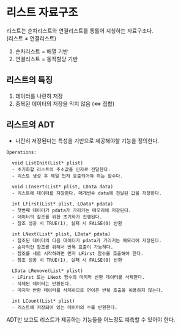 # 리스트 자료구조

리스트는 순차리스트와 연결리스트를 통틀어 지칭하는 자료구조다.   
(리스트 ≠ 연결리스트)

1. 순차리스트 = 배열 기반
2. 연결리스트 = 동적할당 기반

## 리스트의 특징
1. 데이터를 나란히 저장
2. 중복된 데이터의 저장을 막지 않음 (⇔ 집합)


## 리스트의 ADT
* 나란히 저장된다는 특성을 기반으로 제공해야할 기능을 정의한다.
```
Operations:

  void ListInit(List* plist)
  - 초기화할 리스트의 주소값을 인자로 전달한다.
  - 리스트 생성 후 제일 먼저 호출되어야 하는 함수다.
  
  void LInsert(List* plist, LData data)
  - 리스트에 데이터를 저장한다. 매개변수 data에 전달된 값을 저장한다.
  
  int LFirst(List* plist, LData* pdata)
  - 첫번째 데이터가 pdata가 가리키는 메모리에 저장된다.
  - 데이터의 참조를 위한 초기화가 진행된다.
  - 참조 성공 시 TRUE(1), 실패 시 FALSE(0) 반환
  
  int LNext(List* plist, LData* pdata)
  - 참조된 데이터의 다음 데이터가 pdata가 가리키는 메모리에 저장된다.
  - 순차적인 참조를 위해서 반복 호출이 가능하다.
  - 참조를 새로 시작하려면 먼저 LFirst 함수를 호출해야 한다.
  - 참조 성공 시 TRUE(1), 실패 시 FALSE(0) 반환
  
  LData LRemove(List* plist)
  - LFirst 또는 LNext 함수의 마지막 반환 데이터를 삭제한다.
  - 삭제된 데이터는 반환된다.
  - 마지막 반환 데이터를 삭제하므로 연이은 반복 호출을 허용하지 않는다.
  
  int LCount(List* plist)
  - 리스트에 저장되어 있는 데이터의 수를 반환한다.
```

ADT만 보고도 리스트가 제공하는 기능들을 어느정도 예측할 수 있어야 한다.
